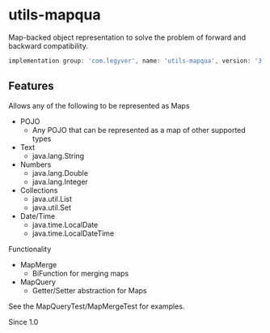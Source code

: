 # utils-mapqua
Map-backed object representation to solve the problem of forward and backward compatibility.

```groovy
implementation group: 'com.legyver', name: 'utils-mapqua', version: '3.4.0'
```
## Features
Allows any of the following to be represented as Maps
- POJO
  - Any POJO that can be represented as a map of other supported types
- Text
  - java.lang.String
- Numbers
  - java.lang.Double
  - java.lang.Integer
- Collections
  - java.util.List
  - java.util.Set
- Date/Time
  - java.time.LocalDate
  - java.time.LocalDateTime
  
Functionality
- MapMerge
    - BiFunction for merging maps
- MapQuery
    - Getter/Setter abstraction for Maps
    
See the MapQueryTest/MapMergeTest for examples.

Since 1.0